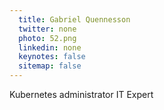 ```yaml
---
  title: Gabriel Quennesson
  twitter: none
  photo: 52.png
  linkedin: none
  keynotes: false
  sitemap: false
---
```

Kubernetes administrator IT Expert
